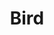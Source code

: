 ---
title: "Bird"
draft: false
slug: "bird"
weight: "17"

thumbnail: [
	"illustrations/illustration_028.png"
]

header: {
	h1: "..."
}

block_selected: {
	h2: "...",
	bgcolor: "#5028C7",
	img: [ 
		{class: "gallery-col-12", path: "illustrations/illustration_028.png"}
	]
}

block_interested: {
	title: "Interested?\nLet's get in touch!"
}

---